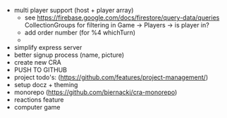 - multi player support (host + player array)
  - see https://firebase.google.com/docs/firestore/query-data/queries CollectionGroups for filtering in Game -> Players -> is player in?
  - add order number (for %4 whichTurn)
  -
- simplify express server
- better signup process (name, picture)
- create new CRA
- PUSH TO GITHUB
- project todo's: (https://github.com/features/project-management/)
- setup docz + theming
- monorepo (https://github.com/biernacki/cra-monorepo)
- reactions feature
- computer game
